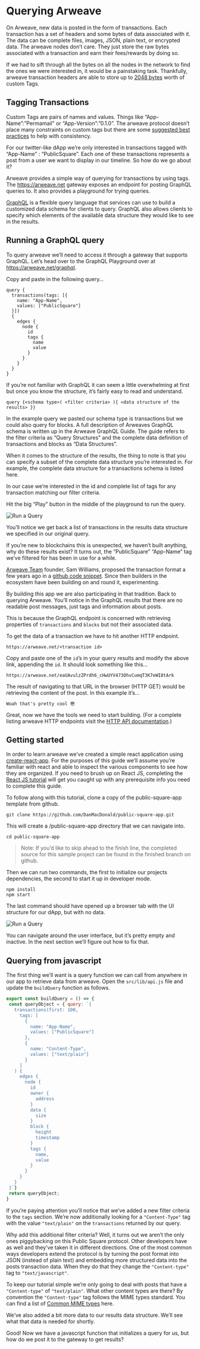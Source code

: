 # Querying Arweave
On Arweave, new data is posted in the form of transactions. Each transaction has a set of headers and some bytes of data associated with it.  The data can be complete files, images, JSON, plain text, or encrypted data. The arweave nodes don’t care. They just store the raw bytes associated with a transaction and earn their fees/rewards by doing so.

If we had to sift through all the bytes on all the nodes in the network to find the ones we were interested in, it would be a painstaking task. Thankfully, arweave transaction headers are able to store up to [2048 bytes](https://docs.arweave.org/developers/server/http-api#transaction-format) worth of custom Tags.
## Tagging Transactions
Custom Tags are pairs of names and values. Things like “App-Name”:”Permamail” or “App-Version”:”0.1.0”. The arweave protocol doesn’t place many constraints on custom tags but there are some [suggested best practices](https://github.com/ArweaveTeam/arweave-standards/tree/master/best-practices) to help with consistency.

For our twitter-like dApp we’re only interested in transactions tagged with “App-Name” : “PublicSquare”. Each one of these transactions represents a post from a user we want to display in our timeline. So how do we go about it?

Arweave provides a simple way of querying for transactions by using tags. The https://arweave.net gateway exposes an endpoint for posting GraphQL queries to.  It also provides a playground for trying queries. 

[GraphQL](https://graphql.org/) is a flexible query language that services can use to build a customized data schema for clients to query. GraphQL also allows clients to specify which elements of the available data structure they would like to see in the results.
## Running a GraphQL query
To query arweave we’ll need to access it through a gateway that supports GraphQL. Let’s head over to the GraphQL Playground over at https://arweave.net/graphql. 

Copy and paste in the following query…
```
query {
  transactions(tags: [{
    name: "App-Name",
    values: ["PublicSquare"]
  }]) 
  {
    edges {
      node {
        id
        tags {
          name
          value
        }
      }
    }
  }
}
```
If you’re not familiar with GraphQL it can seem a little overwhelming at first but once you know the structure, it’s fairly easy to read and understand.

```query {<schema type>( <filter criteria> ){ <data structure of the results> }}```

In the example query we pasted our schema type is transactions but we could also query for blocks. A full description of Arweaves GraphQL schema is written up in the Arweave GraphQL Guide. The guide refers to the filter criteria as “Query Structures” and the complete data definition of transactions and blocks as “Data Structures”. 

When it comes to the structure of the results, the thing to note is that you can specify a subset of the complete data structure  you’re interested in. For example, the complete data structure for a transactions schema is listed here.

In our case we’re interested in the id and complete list of tags for any transaction matching our filter criteria.

Hit the big “Play” button in the middle of the playground to run the query.

![Run a Query](images/image01.png)

You’ll notice we get back a list of transactions in the results data structure  we specified in our original query. 

If you’re new to blockchains this is unexpected, we haven’t built anything, why do these results exist? 
It turns out, the “PublicSquare” “App-Name”  tag we’ve filtered for has been in use for a while. 

[Arweave Team](https://twitter.com/arweaveteam) founder, Sam Williams, proposed the transaction format a few years ago in a [github code snippet](https://gist.github.com/samcamwilliams/811537f0a52b39057af1def9e61756b2). Since then builders in the ecosystem have been building on and round it, experimenting. 

By building this app we are also participating in that tradition.
Back to querying Arweave. You’ll notice in the GraphQL results that there are no readable post messages, just tags and information about posts.

This is because the GraphQL endpoint is concerned with retrieving properties of `transactions` and `blocks` but not their associated data. 

To get the data of a transaction we have to hit another HTTP endpoint.

```https://arweave.net/<transaction id>```

Copy and paste one of the `id`’s in your query results and modify the above link, appending the `id`. It should look something like this…

```https://arweave.net/eaUAvulzZPrdh6_cHwUYV473OhvCumqT3K7eWI8tArk```


The result of navigating to that URL in the browser (HTTP GET) would be retrieving the content of the post. In this example it’s…
```
Woah that's pretty cool 😎
```


Great, now we have the tools we need to start building. (For a complete listing arweave HTTP endpoints visit the [HTTP API documentation](https://docs.arweave.org/developers/server/http-api).)
## Getting started
In order to learn arweave we’ve created a simple react application using [create-react-app](https://create-react-app.dev/). For the purposes of this guide we’ll assume you’re familiar with react and able to inspect the various components to see how they are organized. If you need to brush up on React JS, completing the [React JS tutorial](https://reactjs.org/tutorial/tutorial.html) will get you caught up with any prerequisite info you need to complete this guide.

To follow along with this tutorial, clone a copy of the public-square-app template from github.
```
git clone https://github.com/DanMacDonald/public-square-app.git
```

This will create a /public-square-app directory that we can navigate into.
```
cd public-square-app
```


>Note: If you’d like to skip ahead to the finish line, the completed source for this sample project can be found in the finished branch on github.


Then we can run two commands, the first to initialize our projects dependencies, the second to start it up in developer mode.
```
npm install
npm start
```

The last command should have opened up a browser tab with the UI structure for our dApp, but with no data.

![Run a Query](images/image02.png)

You can navigate around the user interface, but it’s pretty empty and inactive. In the next section we’ll figure out how to fix that.
## Querying from javascript
The first thing we’ll want is a query function we can call from anywhere in our app to retrieve data from arweave. Open the `src/lib/api.js` file and update the `buildQuery` function as follows.
```js
export const buildQuery = () => {
 const queryObject = { query: `{
   transactions(first: 100,
     tags: [
       {
         name: "App-Name",
         values: ["PublicSquare"]
       },
       {
         name: "Content-Type",
         values: ["text/plain"]
       }
     ]
   ) {
     edges {
       node {
         id
         owner {
           address
         }
         data {
           size
         }
         block {
           height
           timestamp
         }
         tags {
           name,
           value
         }
       }
     }
   }
 }`}
 return queryObject;
}
```

If you’re paying attention you’ll notice that we’ve added a new filter criteria to the `tags` section. We’re now additionally looking for a  `"Content-Type"` tag with the value `"text/plain"` on the `transactions` returned by our query.

Why add this additional filter criteria? Well, it turns out we aren’t the only ones piggybacking on this Public Square protocol. Other developers have as well and they’ve taken it in different directions. One of the most common ways developers extend the protocol is by turning the post format into JSON (instead of plain text) and embedding more structured data into the posts transaction data.  When they do that they change the `"Content-type"` tag to `"text/javascript"`. 

To keep our tutorial simple we’re only going to deal with posts that have a `"Content-type"`  of `"text/plain"`. What other content types are there? By convention the `"Content-type"` tag follows the MIME types standard. You can find a list of [Common MIME types](https://developer.mozilla.org/en-US/docs/Web/HTTP/Basics_of_HTTP/MIME_types/Common_types) here.

We’ve also added a bit more data to our results data structure. We’ll see what that data is needed for shortly.

Good! Now we have a javascript function that initializes a query for us, but how do we post it to the gateway to get results?
